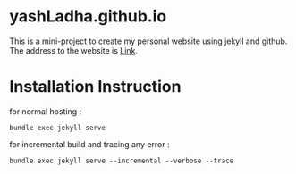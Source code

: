 # yashLadha.github.io
This is a mini-project to create my personal website using jekyll and github. The
address to the website is [Link](https://yashladha.github.io/).

# Installation Instruction
for normal hosting :
```
bundle exec jekyll serve
```
for incremental build and tracing any error :
```
bundle exec jekyll serve --incremental --verbose --trace
```
